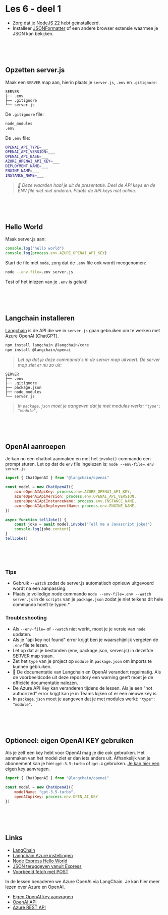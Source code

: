 # Les 6 - deel 1

- Zorg dat je [NodeJS 22](https://nodejs.org/en) hebt geïnstalleerd.
- Installeer [JSONFormatter](https://chromewebstore.google.com/detail/json-formatter/bcjindcccaagfpapjjmafapmmgkkhgoa) of een andere browser extensie waarmee je JSON kan bekijken.

<br><br><br>

## Opzetten server.js

Maak een `SERVER` map aan, hierin plaats je `server.js`, `.env` en `.gitignore`: 

```
SERVER
├── .env
├── .gitignore
└── server.js
```
De `.gitignore` file:

```sh
node_modules
.env
```

De `.env` file:

```sh
OPENAI_API_TYPE=___
OPENAI_API_VERSION=___
OPENAI_API_BASE=___
AZURE_OPENAI_API_KEY=___
DEPLOYMENT_NAME=___
ENGINE_NAME=___
INSTANCE_NAME=___
```

> *🚨 Deze waarden haal je uit de presentatie. Deel de API keys en de ENV file niet met anderen. Plaats de API keys niet online.*

<br><br><br>

## Hello World

Maak server.js aan:

```js
console.log("hello world")
console.log(process.env.AZURE_OPENAI_API_KEY)
```

Start de file met `node`, zorg dat de `.env` file ook wordt meegenomen:

```sh
node --env-file=.env server.js
```
Test of het inlezen van je `.env` is gelukt!



<br><br><br>

## Langchain installeren

[Langchain](https://js.langchain.com/docs/get_started/introduction) is de API die we in `server.js` gaan gebruiken om te werken met Azure OpenAI (ChatGPT). 

```sh
npm install langchain @langchain/core
npm install @langchain/openai
```
> *Let op dat je deze commando's in de server map uitvoert. De server map ziet er nu zo uit:*

```
SERVER
├── .env
├── .gitignore
├── package.json
├── node_modules
└── server.js
```

> *In `package.json` moet je aangeven dat je met modules werkt: `"type": "module",`*

<br><br><br>

## OpenAI aanroepen

Je kan nu een chatbot aanmaken en met het `invoke()` commando een prompt sturen. Let op dat de `env` file ingelezen is: `node --env-file=.env server.js`

```js
import { ChatOpenAI } from "@langchain/openai"

const model = new ChatOpenAI({
    azureOpenAIApiKey: process.env.AZURE_OPENAI_API_KEY, 
    azureOpenAIApiVersion: process.env.OPENAI_API_VERSION, 
    azureOpenAIApiInstanceName: process.env.INSTANCE_NAME, 
    azureOpenAIApiDeploymentName: process.env.ENGINE_NAME, 
})

async function tellJoke() {
    const joke = await model.invoke("Tell me a Javascript joke!")
    console.log(joke.content)
}
tellJoke()
```


<br><br><br>

### Tips

- Gebruik `--watch` zodat de server.js automatisch opnieuw uitgevoerd wordt na een aanpassing.
- Plaats je volledige node commando `node --env-file=.env --watch server.js` in de `scripts` van je `package.json` zodat je niet telkens dit hele commando hoeft te typen.*

### Troubleshooting

- Als `--env-file=` of `--watch` niet werkt, moet je je versie van `node` updaten.
- Als je "api key not found" error krijgt ben je waarschijnlijk vergeten de `.env` file te lezen.
- Let op dat al je bestanden (env, package.json, server.js) in dezelfde SERVER map staan.
- Zet het `type` van je project op `module` in `package.json` om imports te kunnen gebruiken. 
- 📃 De documentatie van Langchain en OpenAI verandert regelmatig. Als de voorbeeldcode uit deze repository een warning geeft moet je de officiële documentatie nalezen.
- De Azure API Key kan veranderen tijdens de lessen. Als je een "not authorized" error krijgt kan je in Teams kijken of er een nieuwe key is.
- In `package.json` moet je aangeven dat je met modules werkt: `"type": "module"`.

<br><br><br>

## Optioneel: eigen OpenAI KEY gebruiken

Als je zelf een key hebt voor OpenAI mag je die ook gebruiken. Het aanmaken van het model ziet er dan iets anders uit. Afhankelijk van je abonnement kan je hier `gpt-3.5-turbo` of `gpt-4` gebruiken. [Je kan hier een eigen key aanvragen](https://platform.openai.com/docs/introduction).

```js
import { ChatOpenAI } from "@langchain/openai"

const model = new ChatOpenAI({
    modelName: "gpt-3.5-turbo",
    openAIApiKey: process.env.OPEN_AI_KEY
})
```

<br><br><br>

## Links

- [LangChain](https://js.langchain.com/docs/get_started/quickstart)
- [Langchain Azure instellingen](https://js.langchain.com/docs/integrations/chat/azure)
- [Node Express Hello World](https://expressjs.com/en/starter/hello-world.html)
- [JSON teruggeven vanuit Express](https://expressjs.com/en/5x/api.html#res.json)
- [Voorbeeld fetch met POST](https://jasonwatmore.com/post/2021/09/05/fetch-http-post-request-examples)

In de lessen benaderen we Azure OpenAI via LangChain. Je kan hier meer lezen over Azure en OpenAI.

- [Eigen OpenAI key aanvragen](https://platform.openai.com/docs/introduction)
- [OpenAI API](https://platform.openai.com/docs/introduction)
- [Azure REST API](https://learn.microsoft.com/en-gb/azure/ai-services/openai/reference)
